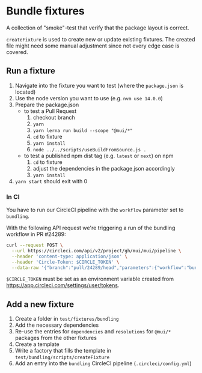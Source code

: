 # Bundle fixtures

A collection of "smoke"-test that verify that the package layout is correct.

`createFixture` is used to create new or update existing fixtures.
The created file might need some manual adjustment since not every edge case is covered.

## Run a fixture

1. Navigate into the fixture you want to test (where the `package.json` is located)
1. Use the node version you want to use (e.g. `nvm use 14.0.0`)
1. Prepare the package.json
   - to test a Pull Request
     1. checkout branch
     1. `yarn`
     1. `yarn lerna run build --scope "@mui/*"`
     1. `cd` to fixture
     1. `yarn install`
     1. `node ../../scripts/useBuildFromSource.js .`
   - to test a published npm dist tag (e.g. `latest` or `next`) on npm
     1. `cd` to fixture
     1. adjust the dependencies in the package.json accordingly
     1. `yarn install`
1. `yarn start` should exit with 0

### In CI

You have to run our CircleCI pipeline with the `workflow` parameter set to `bundling`.

With the following API request we're triggering a run of the bundling workflow in
PR #24289:

```bash
curl --request POST \
  --url https://circleci.com/api/v2/project/gh/mui/mui/pipeline \
  --header 'content-type: application/json' \
  --header 'Circle-Token: $CIRCLE_TOKEN' \
  --data-raw '{"branch":"pull/24289/head","parameters":{"workflow":"bundling"}}'
```

`$CIRCLE_TOKEN` must be set as an environment variable created from https://app.circleci.com/settings/user/tokens.

## Add a new fixture

1. Create a folder in `test/fixtures/bundling`
1. Add the necessary dependencies
1. Re-use the entries for `dependencies` and `resolutions` for `@mui/*` packages from the other fixtures
1. Create a template
1. Write a factory that fills the template in `test/bundling/scripts/createFixture`
1. Add an entry into the `bundling` CircleCI pipeline (`.circleci/config.yml`)
